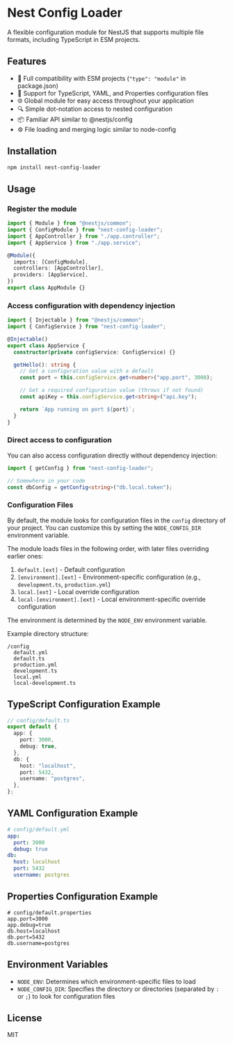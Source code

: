 # Nest Config Loader

A flexible configuration module for NestJS that supports multiple file formats, including TypeScript in ESM projects.

## Features

- 🔄 Full compatibility with ESM projects (`"type": "module"` in package.json)
- 📁 Support for TypeScript, YAML, and Properties configuration files
- 🌐 Global module for easy access throughout your application
- 🔍 Simple dot-notation access to nested configuration
- 📦 Familiar API similar to @nestjs/config
- ⚙️ File loading and merging logic similar to node-config

## Installation

```bash
npm install nest-config-loader
```

## Usage

### Register the module

```typescript
import { Module } from "@nestjs/common";
import { ConfigModule } from "nest-config-loader";
import { AppController } from "./app.controller";
import { AppService } from "./app.service";

@Module({
  imports: [ConfigModule],
  controllers: [AppController],
  providers: [AppService],
})
export class AppModule {}
```

### Access configuration with dependency injection

```typescript
import { Injectable } from "@nestjs/common";
import { ConfigService } from "nest-config-loader";

@Injectable()
export class AppService {
  constructor(private configService: ConfigService) {}

  getHello(): string {
    // Get a configuration value with a default
    const port = this.configService.get<number>("app.port", 3000);

    // Get a required configuration value (throws if not found)
    const apiKey = this.configService.get<string>("api.key");

    return `App running on port ${port}`;
  }
}
```

### Direct access to configuration

You can also access configuration directly without dependency injection:

```typescript
import { getConfig } from "nest-config-loader";

// Somewhere in your code
const dbConfig = getConfig<string>("db.local.token");
```

### Configuration Files

By default, the module looks for configuration files in the `config` directory of your project. You can customize this by setting the `NODE_CONFIG_DIR` environment variable.

The module loads files in the following order, with later files overriding earlier ones:

1. `default.[ext]` - Default configuration
2. `[environment].[ext]` - Environment-specific configuration (e.g., `development.ts`, `production.yml`)
3. `local.[ext]` - Local override configuration
4. `local-[environment].[ext]` - Local environment-specific override configuration

The environment is determined by the `NODE_ENV` environment variable.

Example directory structure:

```
/config
  default.yml
  default.ts
  production.yml
  development.ts
  local.yml
  local-development.ts
```

## TypeScript Configuration Example

```typescript
// config/default.ts
export default {
  app: {
    port: 3000,
    debug: true,
  },
  db: {
    host: "localhost",
    port: 5432,
    username: "postgres",
  },
};
```

## YAML Configuration Example

```yaml
# config/default.yml
app:
  port: 3000
  debug: true
db:
  host: localhost
  port: 5432
  username: postgres
```

## Properties Configuration Example

```properties
# config/default.properties
app.port=3000
app.debug=true
db.host=localhost
db.port=5432
db.username=postgres
```

## Environment Variables

- `NODE_ENV`: Determines which environment-specific files to load
- `NODE_CONFIG_DIR`: Specifies the directory or directories (separated by `:` or `;`) to look for configuration files

## License

MIT
